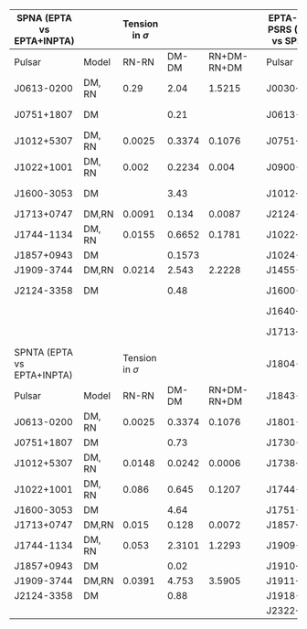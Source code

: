 | SPNA (EPTA vs EPTA+INPTA)  |        | Tension in $\sigma$ |        |             |  | EPTA-ONLY PSRS (SPNA vs SPNTA) |        | Tension in $\sigma$ |         |             |  | EPTA+INPTA PSRS (SPNA vs SPNTA) |        | Tension in $\sigma$ |         |             |
|----------------------------|--------|--------------------|--------|-------------|--|--------------------------------|--------|--------------------|---------|-------------|--|---------------------------------|--------|--------------------|---------|-------------|
| Pulsar                     | Model  | RN-RN              | DM-DM  | RN+DM-RN+DM |  | Pulsar                         | Model  | RN-RN              | DM-DM   | RN+DM-RN+DM |  | Pulsar                          | Model  | RN-RN              | DM-DM   | RN+DM-RN+DM |
| J0613-0200                 | DM, RN | 0.29               | 2.04   | 1.5215      |  | J0030+0451                     | RN     | 0.02               | -       | -           |  |                                 |        |                    |         |             |
| J0751+1807                 | DM     |                    | 0.21   |             |  | J0613-0200                     | DM, RN | 0.28               | 13.57   | 13.38       |  | J0613-0200                      | DM, RN | 0.0892             | 27.5947 | 27.3952     |
| J1012+5307                 | DM, RN | 0.0025             | 0.3374 | 0.1076      |  | J0751+1807                     | DM     |                    | 14.64   |             |  | J0751+1807                      | DM,    | -                  | 4.185   | -           |
| J1022+1001                 | DM, RN | 0.002              | 0.2234 | 0.004       |  | J0900-3144                     | DM, RN | 0.01               | 8.15    | 7.86        |  |                                 |        |                    |         |             |
| J1600-3053                 | DM     |                    | 3.43   |             |  | J1012+5307                     | DM, RN | 0.04               | 10.32   | 9.934       |  | J1012+5307                      | DM, RN | 0.0642             | 14.9782 | 14.6796     |
| J1713+0747                 | DM,RN  | 0.0091             | 0.134  | 0.0087      |  | J2124-3358                     | DM     |                    | 10.77   |             |  | J2124-3358                      | DM     |                    | 10.3396 |             |
| J1744-1134                 | DM, RN | 0.0155             | 0.6652 | 0.1781      |  | J1022+1001                     | DM,RN  | 0.021              | 14.425  | 14.413      |  | J1022+1001                      | DM, RN | 0.044              | 21.5537 | 21.5456     |
| J1857+0943                 | DM     |                    | 0.1573 |             |  | J1024-0719                     | DM     |                    | 13.8227 |             |  |                                 |        |                    |         |             |
| J1909-3744                 | DM,RN  | 0.0214             | 2.543  | 2.2228      |  | J1455-3330                     | RN     | 0.036              | -       | -           |  |                                 |        |                    |         |             |
| J2124-3358                 | DM     |                    | 0.48   |             |  | J1600-3053                     | DM     | -                  | 11.38   | -           |  | J1600-3053                      | DM, RN | 0.094              | 33.942  | 33.77       |
|                            |        |                    |        |             |  | J1640+2224                     | DM     | -                  | 5.0529  | -           |  |                                 |        |                    |         |             |
|                            |        |                    |        |             |  | J1713+0747                     | DM, RN | 0.0421             | 31.0125 | 30.84       |  | J1713+0747                      | DM, RN | 0.303              | 35.5347 | 35.3578     |
| SPNTA (EPTA vs EPTA+INPTA) |        | Tension in $\sigma$ |        |             |  | J1804-2717                     | DM     | -                  | 6.9539  | -           |  |                                 |        |                    |         |             |
| Pulsar                     | Model  | RN-RN              | DM-DM  | RN+DM-RN+DM |  | J1843-1113                     | DM     | -                  | 26.4332 | -           |  |                                 |        |                    |         |             |
| J0613-0200                 | DM, RN | 0.0025             | 0.3374 | 0.1076      |  | J1801-1417                     | DM     | -                  | 15.1895 | -           |  |                                 |        |                    |         |             |
| J0751+1807                 | DM     |                    | 0.73   |             |  | J1730-2304                     | DM     | -                  | 8.3137  | -           |  |                                 |        |                    |         |             |
| J1012+5307                 | DM, RN | 0.0148             | 0.0242 | 0.0006      |  | J1738+0333                     | RN     | 0.0048             | -       | -           |  |                                 |        |                    |         |             |
| J1022+1001                 | DM, RN | 0.086              | 0.645  | 0.1207      |  | J1744-1134                     | DM, RN | 0.1474             | 28.8062 | 28.7965     |  | J1744-1134                      | DM, RN | 0.0207             | 30.8829 | 30.9724     |
| J1600-3053                 | DM     |                    | 4.64   |             |  | J1751-2857                     | DM     | -                  | 11.9584 | -           |  |                                 |        |                    |         |             |
| J1713+0747                 | DM,RN  | 0.015              | 0.128  | 0.0072      |  | J1857+0943                     | DM     | -                  | 15.2505 | -           |  | J1857+0943                      | DM     |                    | 16.0687 |             |
| J1744-1134                 | DM, RN | 0.053              | 2.3101 | 1.2293      |  | J1909-3744                     | DM, RN | 0.02               | 12.747  | 12.4039     |  | J1909-3744                      | DM, RN | 0.0438             | 45.49   | 45.3463     |
| J1857+0943                 | DM     |                    | 0.02   |             |  | J1910+1256                     | DM     | -                  | 8.959   | -           |  |                                 |        |                    |         |             |
| J1909-3744                 | DM,RN  | 0.0391             | 4.753  | 3.5905      |  | J1911+1347                     | DM     | -                  | 10.5721 | -           |  |                                 |        |                    |         |             |
| J2124-3358                 | DM     |                    | 0.88   |             |  | J1918-0642                     | DM     | -                  | 12.4715 | -           |  |                                 |        |                    |         |             |
|                            |        |                    |        |             |  | J2322+2057                     | ?      | -                  | -       | -           |  |                                 |        |                    |         |             |
